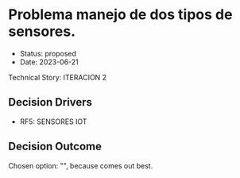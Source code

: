 # Problema manejo de dos tipos de sensores.

* Status: proposed
* Date: 2023-06-21

Technical Story: ITERACION 2

## Decision Drivers

* RF5: SENSORES IOT

## Decision Outcome

Chosen option: "", because comes out best.
